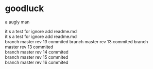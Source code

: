 goodluck
========

a augly man

it s a test for ignore add readme.md <br>
it s a test for ignore add readme.md <br>
branch master rev 13 commited 
branch master rev 13 commited 
branch master rev 13 commited
 <br>
branch master rev 14 commited
 <br>
branch master rev 15 commited
 <br>
branch master rev 16 commited 
 
